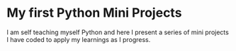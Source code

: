 # My first Python Mini Projects

I am self teaching myself Python and here I present a series of mini projects I have coded to apply my learnings as I progress.
